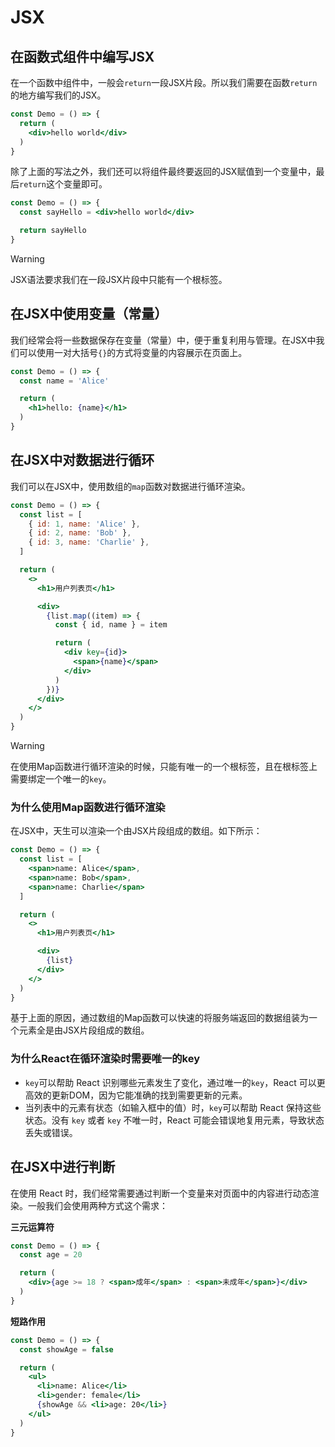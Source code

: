 # JSX

## 在函数式组件中编写JSX

在一个函数中组件中，一般会`return`一段JSX片段。所以我们需要在函数`return`的地方编写我们的JSX。

```jsx
const Demo = () => {
  return (
    <div>hello world</div>
  )
}
```

除了上面的写法之外，我们还可以将组件最终要返回的JSX赋值到一个变量中，最后`return`这个变量即可。

```jsx
const Demo = () => {
  const sayHello = <div>hello world</div>

  return sayHello
}
```

>[!warning]
>JSX语法要求我们在一段JSX片段中只能有一个根标签。

## 在JSX中使用变量（常量）

我们经常会将一些数据保存在变量（常量）中，便于重复利用与管理。在JSX中我们可以使用一对大括号`{}`的方式将变量的内容展示在页面上。

```jsx
const Demo = () => {
  const name = 'Alice'

  return (
    <h1>hello: {name}</h1>
  )
}
```

## 在JSX中对数据进行循环

我们可以在JSX中，使用数组的`map`函数对数据进行循环渲染。

```jsx
const Demo = () => {
  const list = [
    { id: 1, name: 'Alice' },
    { id: 2, name: 'Bob' },
    { id: 3, name: 'Charlie' },
  ]

  return (
    <>
      <h1>用户列表页</h1>

      <div>
        {list.map((item) => {
          const { id, name } = item

          return (
            <div key={id}>
              <span>{name}</span>
            </div>
          )
        })}
      </div>
    </>
  )
}
```

>[!warning]
>在使用Map函数进行循环渲染的时候，只能有唯一的一个根标签，且在根标签上需要绑定一个唯一的`key`。

### 为什么使用Map函数进行循环渲染

在JSX中，天生可以渲染一个由JSX片段组成的数组。如下所示：

```jsx
const Demo = () => {
  const list = [
    <span>name: Alice</span>,
    <span>name: Bob</span>,
    <span>name: Charlie</span>
  ]

  return (
    <>
      <h1>用户列表页</h1>

      <div>
        {list}
      </div>
    </>
  )
}
```

基于上面的原因，通过数组的Map函数可以快速的将服务端返回的数据组装为一个元素全是由JSX片段组成的数组。

### 为什么React在循环渲染时需要唯一的key

- `key`可以帮助 React 识别哪些元素发生了变化，通过唯一的`key`，React 可以更高效的更新DOM，因为它能准确的找到需要更新的元素。
- 当列表中的元素有状态（如输入框中的值）时，`key`可以帮助 React 保持这些状态。没有 `key` 或者 `key` 不唯一时，React 可能会错误地复用元素，导致状态丢失或错误。

## 在JSX中进行判断

在使用 React 时，我们经常需要通过判断一个变量来对页面中的内容进行动态渲染。一般我们会使用两种方式这个需求：

**三元运算符**

```jsx
const Demo = () => {
  const age = 20

  return (
    <div>{age >= 18 ? <span>成年</span> : <span>未成年</span>}</div>
  )
}
```

**短路作用**

```jsx
const Demo = () => {
  const showAge = false

  return (
    <ul>
      <li>name: Alice</li>
      <li>gender: female</li>
      {showAge && <li>age: 20</li>}
    </ul>
  )
}
```
